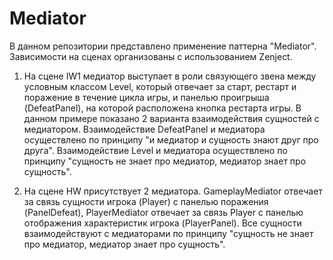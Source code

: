# Mediator

В данном репозитории представлено применение паттерна "Mediator". 
Зависимости на сценах организованы с использованием Zenject. 

1) На сцене IW1 медиатор выступает в роли связующего звена между условным классом Level, который отвечает за старт, рестарт и поражение в течение цикла игры, и панелью проигрыша (DefeatPanel), на которой расположена кнопка рестарта игры. В данном примере показано 2 варианта взаимодействия сущностей с медиатором. Взаимодействие DefeatPanel и медиатора осуществлено по принципу "и медиатор и сущность знают друг про друга". Взаимодействие Level и медиатора осуществлено по принципу "сущность не знает про медиатор, медиатор знает про сущность". 

2) На сцене HW присутствует 2 медиатора. GameplayMediator отвечает за связь сущности игрока (Player) с панелью поражения (PanelDefeat), PlayerMediator отвечает за связь Player с панелью отображения характеристик игрока (PlayerPanel). Все сущности взаимодействуют с медиаторами по принципу "сущность не знает про медиатор, медиатор знает про сущность". 
